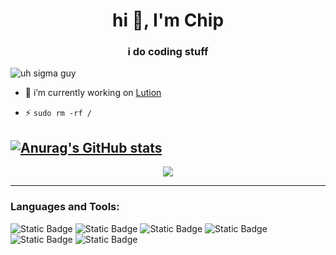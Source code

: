 <h1 align="center">hi 👋, I'm Chip</h1>
<h3 align="center">i do coding stuff</h3>

<p align="left"> <img src="https://komarev.com/ghpvc/?username=whoschip&label=ooo%20count!!&color=ff9500&style=flat" alt="uh sigma guy" /> </p>

- 🔭 i’m currently working on [Lution](https://github.com/Wookhq/Lution)

- ⚡ ``sudo rm -rf /``


<p align="left">
</p>

[![Anurag's GitHub stats](https://chipstats.vercel.app/api?username=whoschip&show_icons=true&theme=tokyonight&role=collaborator)](https://github.com/anuraghazra/github-readme-stats)
----

<p align="center">
<a href="https://github.com/whoschip/">
  <img align="center" src="https://lanyard.cnrad.dev/api/1317516380500922499?theme=dark&idleMessage=idk%20just%20chilling&bg=121212"/>
</a>
</p>

----
<h3 align="left">Languages and Tools:</h3>

![Static Badge](https://img.shields.io/badge/Linux-FCC624?style=for-the-badge&logo=linux&logoColor=black) 
![Static Badge](https://img.shields.io/badge/Python-FFD43B?style=for-the-badge&logo=python&logoColor=blue) 
![Static Badge](https://img.shields.io/badge/Figma-F24E1E?style=for-the-badge&logo=figma&logoColor=white)
![Static Badge](https://img.shields.io/badge/Electron-2B2E3A?style=for-the-badge&logo=electron&logoColor=9FEAF9)
![Static Badge](https://img.shields.io/badge/TypeScript-007ACC?style=for-the-badge&logo=typescript&logoColor=white)
![Static Badge](https://img.shields.io/badge/JavaScript-323330?style=for-the-badge&logo=javascript&logoColor=F7DF1E)


